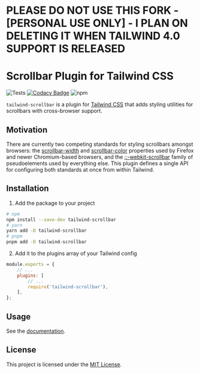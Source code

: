 # PLEASE DO NOT USE THIS FORK - [PERSONAL USE ONLY] - I PLAN ON DELETING IT WHEN TAILWIND 4.0 SUPPORT IS RELEASED



# Scrollbar Plugin for Tailwind CSS
![Tests](https://github.com/adoxography/tailwind-scrollbar/workflows/Tests/badge.svg)
[![Codacy Badge](https://app.codacy.com/project/badge/Grade/af892fe4afc048c4860462c5fc736675)](https://www.codacy.com/gh/adoxography/tailwind-scrollbar/dashboard?utm_source=github.com&amp;utm_medium=referral&amp;utm_content=adoxography/tailwind-scrollbar&amp;utm_campaign=Badge_Grade)
![npm](https://img.shields.io/npm/dt/tailwind-scrollbar)

`tailwind-scrollbar` is a plugin for [Tailwind CSS](https://tailwindcss.com) that adds styling utilities for scrollbars with cross-browser support.

## Motivation
There are currently two competing standards for styling scrollbars amongst browsers: the [scrollbar-width](https://developer.mozilla.org/en-US/docs/Web/CSS/scrollbar-width) and [scrollbar-color](https://developer.mozilla.org/en-US/docs/Web/CSS/scrollbar-color) properties used by Firefox and newer Chromium-based browsers, and the [::-webkit-scrollbar](https://developer.mozilla.org/en-US/docs/Web/CSS/::-webkit-scrollbar) family of pseudoelements used by everything else. This plugin defines a single API for configuring both standards at once from within Tailwind.

## Installation

1. Add the package to your project
```bash
# npm
npm install --save-dev tailwind-scrollbar
# yarn
yarn add -D tailwind-scrollbar
# pnpm
pnpm add -D tailwind-scrollbar
```

2. Add it to the plugins array of your Tailwind config

```javascript
module.exports = {
    // ...
    plugins: [
        // ...
        require('tailwind-scrollbar'),
    ],
};
```

## Usage
See the [documentation](https://adoxography.github.io/tailwind-scrollbar/examples).

## License

This project is licensed under the [MIT License](/LICENSE).
